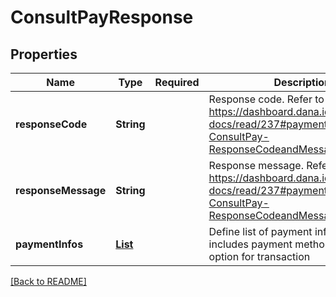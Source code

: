 # ConsultPayResponse
## Properties

| Name | Type | Required | Description |
| ------------- | ------------- | ------------- | ------------- |
| **responseCode** | **String** |  | Response code. Refer to https://dashboard.dana.id/api-docs/read/237#paymentgatewayprod-ConsultPay-ResponseCodeandMessage |
| **responseMessage** | **String** |  | Response message. Refer to https://dashboard.dana.id/api-docs/read/237#paymentgatewayprod-ConsultPay-ResponseCodeandMessage |
| **paymentInfos** | [**List**](ConsultPayPaymentInfo.md) |  | Define list of payment information that includes payment method and payment option for transaction |

[[Back to README]](../../../../README.md)
